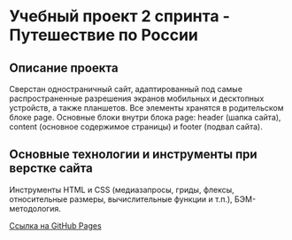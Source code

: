 # Учебный проект 2 спринта - Путешествие по России

## Описание проекта
Сверстан одностраничный сайт, адаптированный под самые распространенные разрешения экранов мобильных и десктопных устройств, а также планшетов. Все элементы хранятся в родительском блоке page. Основные блоки внутри блока page: header (шапка сайта), content (основное содержимое страницы) и footer (подвал сайта).

## Основные технологии и инструменты при верстке сайта
Инструменты HTML и CSS (медиазапросы, гриды, флексы, относительные размеры, вычислительные функции и т.п.), БЭМ-методология.

[Ссылка на GitHub Pages](https://github.com/SSkavysh/russian-travel.git)
